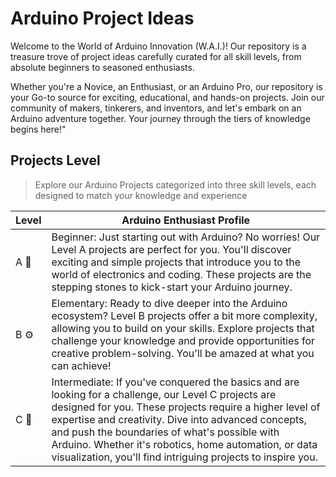 # Arduino Project Ideas

<p>Welcome to the World of Arduino Innovation (W.A.I.)! Our repository is a treasure trove of project ideas carefully curated for all skill levels, from absolute beginners to seasoned enthusiasts.</p>

<p>Whether you're a Novice, an Enthusiast, or an Arduino Pro, our repository is your Go-to source for exciting, educational, and hands-on projects. Join our community of makers, tinkerers, and inventors, and let's embark on an Arduino adventure together. Your journey through the tiers of knowledge begins here!"</p>

## Projects Level

> Explore our Arduino Projects categorized into three skill levels, each designed to match your knowledge and experience

| Level          | Arduino Enthusiast Profile         |
| -----------    | -----------         |
| A 🌱   		 | Beginner: Just starting out with Arduino? No worries! Our Level A projects are perfect for you. You'll discover exciting and simple projects that introduce you to the world of electronics and coding. These projects are the stepping stones to kick-start your Arduino journey.|
| B ⚙️           | Elementary: Ready to dive deeper into the Arduino ecosystem? Level B projects offer a bit more complexity, allowing you to build on your skills. Explore projects that challenge your knowledge and provide opportunities for creative problem-solving. You'll be amazed at what you can achieve!|
| C 🚀           | Intermediate: If you've conquered the basics and are looking for a challenge, our Level C projects are designed for you. These projects require a higher level of expertise and creativity. Dive into advanced concepts, and push the boundaries of what's possible with Arduino. Whether it's robotics, home automation, or data visualization, you'll find intriguing projects to inspire you.|


